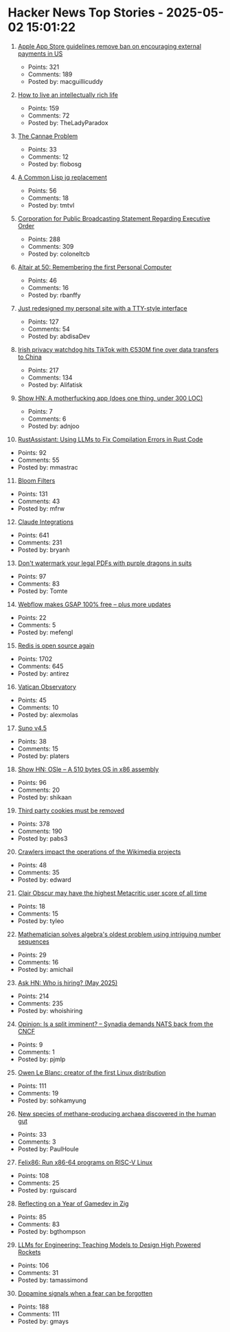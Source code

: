 # Hacker News Top Stories - 2025-05-02 15:01:22

1. [Apple App Store guidelines remove ban on encouraging external payments in US](https://developer.apple.com/app-store/review/guidelines/)
   - Points: 321
   - Comments: 189
   - Posted by: macguillicuddy

2. [How to live an intellectually rich life](https://utsavmamoria.substack.com/p/how-to-live-an-intellectually-rich)
   - Points: 159
   - Comments: 72
   - Posted by: TheLadyParadox

3. [The Cannae Problem](https://www.joanwestenberg.com/the-cannae-problem/)
   - Points: 33
   - Comments: 12
   - Posted by: flobosg

4. [A Common Lisp jq replacement](https://world-playground-deceit.net/blog/2025/03/a-common-lisp-jq-replacement.html)
   - Points: 56
   - Comments: 18
   - Posted by: tmtvl

5. [Corporation for Public Broadcasting Statement Regarding Executive Order](https://cpb.org/pressroom/Corporation-Public-Broadcasting-Statement-Regarding-Executive-Order-Public-Media)
   - Points: 288
   - Comments: 309
   - Posted by: coloneltcb

6. [Altair at 50: Remembering the first Personal Computer](https://www.goto10retro.com/p/altair-at-50-remembering-the-first)
   - Points: 46
   - Comments: 16
   - Posted by: rbanffy

7. [Just redesigned my personal site with a TTY-style interface](https://www.abdisa.me/)
   - Points: 127
   - Comments: 54
   - Posted by: abdisaDev

8. [Irish privacy watchdog hits TikTok with Є530M fine over data transfers to China](https://apnews.com/article/tiktok-ireland-european-union-data-privacy-regulation-d386ec74becc716905d7f686d6a448e2)
   - Points: 217
   - Comments: 134
   - Posted by: Alifatisk

9. [Show HN: A motherfucking app (does one thing, under 300 LOC)](https://adnjoo.github.io/motherfuckingapp/)
   - Points: 7
   - Comments: 6
   - Posted by: adnjoo

10. [RustAssistant: Using LLMs to Fix Compilation Errors in Rust Code](https://www.microsoft.com/en-us/research/publication/rustassistant-using-llms-to-fix-compilation-errors-in-rust-code/)
   - Points: 92
   - Comments: 55
   - Posted by: mmastrac

11. [Bloom Filters](https://eli.thegreenplace.net/2025/bloom-filters/)
   - Points: 131
   - Comments: 43
   - Posted by: mfrw

12. [Claude Integrations](https://www.anthropic.com/news/integrations)
   - Points: 641
   - Comments: 231
   - Posted by: bryanh

13. [Don't watermark your legal PDFs with purple dragons in suits](https://arstechnica.com/tech-policy/2025/05/dont-watermark-your-legal-pdfs-with-purple-dragons-in-suits/)
   - Points: 97
   - Comments: 83
   - Posted by: Tomte

14. [Webflow makes GSAP 100% free – plus more updates](https://webflow.com/blog/gsap-becomes-free)
   - Points: 22
   - Comments: 5
   - Posted by: mefengl

15. [Redis is open source again](https://antirez.com/news/151)
   - Points: 1702
   - Comments: 645
   - Posted by: antirez

16. [Vatican Observatory](https://www.vaticanobservatory.org/telescopes/va/)
   - Points: 45
   - Comments: 10
   - Posted by: alexmolas

17. [Suno v4.5](https://suno.com/explore/)
   - Points: 38
   - Comments: 15
   - Posted by: platers

18. [Show HN: OSle – A 510 bytes OS in x86 assembly](https://github.com/shikaan/osle)
   - Points: 96
   - Comments: 20
   - Posted by: shikaan

19. [Third party cookies must be removed](https://w3ctag.github.io/web-without-3p-cookies/)
   - Points: 378
   - Comments: 190
   - Posted by: pabs3

20. [Crawlers impact the operations of the Wikimedia projects](https://diff.wikimedia.org/2025/04/01/how-crawlers-impact-the-operations-of-the-wikimedia-projects/)
   - Points: 48
   - Comments: 35
   - Posted by: edward

21. [Clair Obscur may have the highest Metacritic user score of all time](https://www.metacritic.com/game/clair-obscur-expedition-33/user-reviews/)
   - Points: 18
   - Comments: 15
   - Posted by: tyleo

22. [Mathematician solves algebra's oldest problem using intriguing number sequences](https://phys.org/news/2025-05-mathematician-algebra-oldest-problem-intriguing.amp)
   - Points: 29
   - Comments: 16
   - Posted by: amichail

23. [Ask HN: Who is hiring? (May 2025)](undefined)
   - Points: 214
   - Comments: 235
   - Posted by: whoishiring

24. [Opinion: Is a split imminent? – Synadia demands NATS back from the CNCF](https://www.heise.de/en/opinion/Opinion-Is-a-split-imminent-Synadia-demands-NATS-back-from-the-CNCF-10366963.html)
   - Points: 9
   - Comments: 1
   - Posted by: pjmlp

25. [Owen Le Blanc: creator of the first Linux distribution](https://lwn.net/Articles/1017846/)
   - Points: 111
   - Comments: 19
   - Posted by: sohkamyung

26. [New species of methane-producing archaea discovered in the human gut](https://phys.org/news/2025-04-microbiologists-species-methane-archaea-human.html)
   - Points: 33
   - Comments: 3
   - Posted by: PaulHoule

27. [Felix86: Run x86-64 programs on RISC-V Linux](https://felix86.com/)
   - Points: 108
   - Comments: 25
   - Posted by: rguiscard

28. [Reflecting on a Year of Gamedev in Zig](https://bgthompson.codeberg.page/blog/one-year-zig-gamedev-reflections/)
   - Points: 85
   - Comments: 83
   - Posted by: bgthompson

29. [LLMs for Engineering: Teaching Models to Design High Powered Rockets](https://arxiv.org/abs/2504.19394)
   - Points: 106
   - Comments: 31
   - Posted by: tamassimond

30. [Dopamine signals when a fear can be forgotten](https://picower.mit.edu/news/dopamine-signals-when-fear-can-be-forgotten)
   - Points: 188
   - Comments: 111
   - Posted by: gmays

